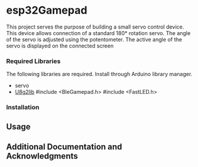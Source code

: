 # esp32Gamepad

This project serves the purpose of building a small servo control device. This device allows connection of a standard 180* rotation servo. The angle of the servo is adjusted using the potentometer. The active angle of the servo is displayed on the connected screen


### Required Libraries

The following libraries are required. Install through Arduino library manager.

* servo
* [U8g2lib](https://github.com/olikraus/u8g2 "U8g2lib")
#include <BleGamepad.h>
#include <FastLED.h>


### Installation


## Usage



## Additional Documentation and Acknowledgments

